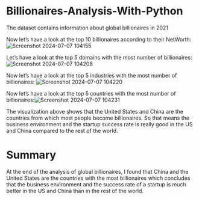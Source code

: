 # Billionaires-Analysis-With-Python
The dataset contains information about global billionaires in 2021

Now let’s have a look at the top 10 billionaires according to their NetWorth:
![Screenshot 2024-07-07 104155](https://github.com/RahulSharma23b/Billionaires-Analysis-/assets/92786939/6f91dada-a5c6-4d33-82ff-3ad08597bcd1)

Let’s have a look at the top 5 domains with the most number of billionaires:
![Screenshot 2024-07-07 104208](https://github.com/RahulSharma23b/Billionaires-Analysis-/assets/92786939/e66bc5e0-2311-491d-8c8e-78052cdd2b55)

Now let’s have a look at the top 5 industries with the most number of billionaires:
![Screenshot 2024-07-07 104220](https://github.com/RahulSharma23b/Billionaires-Analysis-/assets/92786939/6a9e8b6f-0e59-4095-a916-a2adec4c7b97)

Now let’s have a look at the top 5 countries with the most number of billionaires:![Screenshot 2024-07-07 104231](https://github.com/RahulSharma23b/Billionaires-Analysis-/assets/92786939/af8a6bb0-6cba-4493-bcff-43a3b2f40730)

The visualization above shows that the United States and China are the countries from which most people become billionaires. So that means the business environment and the startup success rate is really good in the US and China compared to the rest of the world.

# Summary
 At the end of the analysis of global billionaires, I found that China and the United States are the countries with the most billionaires which concludes that the business environment and the success rate of a startup is much better in the US and China than in the rest of the world. 
